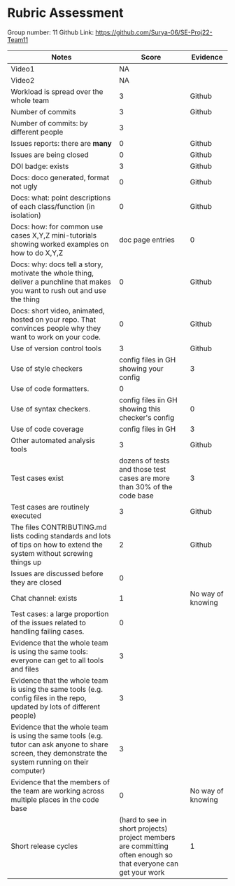 # Rubric Assessment
Group number: 11
Github Link: https://github.com/Surya-06/SE-Proj22-Team11

|Notes|Score|Evidence|
|-----|---------|---------|
|Video1|NA||
|Video2|NA|| 
|Workload is spread over the whole team|3|Github|
|Number of commits|3|Github|
|Number of commits: by different people|3||Github|
|Issues reports: there are **many**|0|Github|
|Issues are being closed|0|Github|
|DOI badge: exists|3|Github|
|Docs: doco generated, format not ugly |0|Github|
|Docs: what: point descriptions of each class/function (in isolation) |0|Github
|Docs: how: for common use cases X,Y,Z mini-tutorials showing worked examples on how to do X,Y,Z|doc page entries|0|Github|
|Docs: why: docs tell a story, motivate the whole thing, deliver a punchline that makes you want to rush out and use the thing|0|Github
|Docs: short video, animated, hosted on your repo. That convinces people why they want to work on your code.|0|Github
|Use of version control tools|3|Github|
|Use of style checkers |config files in GH showing your config|3|Github|
|Use of code formatters. |0|||
|Use of syntax checkers. |config files iin  GH showing this checker's config |0|||
|Use of code coverage |config files in GH|3|Github|
|Other automated analysis tools|3|Github|
|Test cases exist|dozens of tests and those test cases are more than 30% of the code base|3|Github|
|Test cases are routinely executed|3|Github|
|The files CONTRIBUTING.md lists coding standards and lots of tips on how to extend the system without screwing things up|2|Github|
|Issues are discussed before they are closed|0|||
|Chat channel: exists|1|No way of knowing|
|Test cases: a large proportion of the issues related to handling failing cases.|0|
|Evidence that the whole team is using the same tools: everyone can get to all tools and files|3||
|Evidence that the whole team is using the same tools (e.g. config files in the repo, updated by lots of different people)|3||
|Evidence that the whole team is using the same tools (e.g. tutor can ask anyone to share screen, they demonstrate the system running on their computer)|3||
|Evidence that the members of the team are working across multiple places in the code base|0|No way of knowing|
|Short release cycles | (hard to see in short projects) project members are committing often enough so that everyone can get your work|1|Github|

